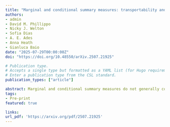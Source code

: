 ```yaml
---
title: "Marginal and conditional summary measures: transportability and compatibility across studies"
authors:
- admin
- David M. Phillippo
- Nicky J. Welton
- Sofia Dias
- A. E. Ades
- Anna Heath
- Gianluca Baio
date: "2025-07-29T00:00:00Z"
doi: "https://doi.org/10.48550/arXiv.2507.21925"

# Publication type.
# Accepts a single type but formatted as a YAML list (for Hugo requirements).
# Enter a publication type from the CSL standard.
publication_types: ["article"]

abstract: Marginal and conditional summary measures do not generally coincide, have different interpretations and correspond to different decision questions. While these aspects have primarily been recognized for non-collapsible summary measures, they are also problematic for some collapsible measures in the presence of effect modification. We clarify the interpretation and properties of different marginal and conditional summary measures, considering different types of outcomes and hypothetical outcome-generating mechanisms. We describe implications of the choice of summary measure for transportability, highlighting that covariates not conventionally described as effect modifiers can modify population-level treatment effects. Finally, we illustrate existing summary measure incompatibility issues in the context of evidence synthesis, using the case of covariate adjustment methods for indirect treatment comparisons. Because marginal and conditional summary measures do not generally coincide, their naïve pooling in evidence synthesis can produce bias. Almost invariably, care is needed to ensure that evidence synthesis methods are combining compatible summary measures, and this may be easier to ensure with full access to individual patient data.
tags:
- Pre-print
featured: true

links:
url_pdf: 'https://arxiv.org/pdf/2507.21925'
---
```

